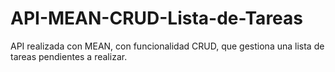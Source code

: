 # API-MEAN-CRUD-Lista-de-Tareas
API realizada con MEAN, con funcionalidad CRUD, que gestiona una lista de tareas pendientes a realizar.
